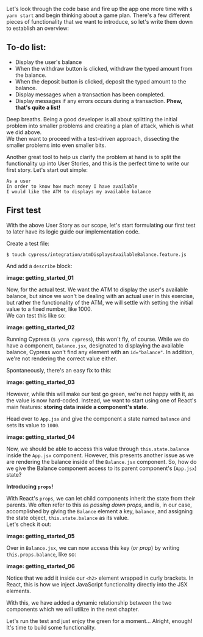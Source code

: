 Let's look through the code base and fire up the app one more time with ```$ yarn start``` and begin thinking about a game plan. There's a few different pieces of functionality that we want to introduce, so let's write them down to establish an overview:

## To-do list:  
- Display the user's balance
- When the withdraw button is clicked, withdraw the typed amount from the balance.
- When the deposit button is clicked, deposit the typed amount to the balance.
- Display messages when a transaction has been completed.
- Display messages if any errors occurs during a transaction. 
**Phew, that's quite a list!**

Deep breaths. Being a good developer is all about splitting the initial problem into smaller problems and creating a plan of attack, which is what we did above.  
We then want to proceed with a test-driven approach, dissecting the smaller problems into even smaller bits.

Another great tool to help us clarify the problem at hand is to split the functionality up into User Stories, and this is the perfect time to write our first story. Let's start out simple:

```
As a user
In order to know how much money I have available
I would like the ATM to displays my available balance
```

## First test
With the above User Story as our scope, let's start formulating our first test to later have its logic guide our implementation code. 

Create a test file:  
``` 
$ touch cypress/integration/atmDisplaysAvailableBalance.feature.js 
```

And add a ```describe``` block:

**image: getting_started_01**

Now, for the actual test. We want the ATM to display the user's available balance, but since we won't be dealing with an actual user in this exercise, but rather the functionality of the ATM, we will settle with setting the initial value to a fixed number, like 1000.  
We can test this like so:

**image: getting_started_02**

Running Cypress (```$ yarn cypress```), this won't fly, of course. While we do have a component, ```Balance.jsx```, designated to displaying the available balance, Cypress won't find any element with an ```id="balance"```. In addition, we're not rendering the correct value either.

Spontaneously, there's an easy fix to this: 

**image: getting_started_03**

However, while this will make our test go green, we're not happy with it, as the value is now hard-coded. Instead, we want to start using one of React's main features: **storing data inside a component's state**.

Head over to ```App.jsx``` and give the component a state named ```balance``` and sets its value to ```1000```.

**image: getting_started_04**

Now, we should be able to access this value through ```this.state.balance``` inside the ```App.jsx``` component.  However, this presents another issue as we are rendering the balance inside of the ```Balance.jsx``` component. So, how do we give the Balance component access to its parent component's (```App.jsx```) state?

**Introducing ```props```!**

With React's ```props```, we can let child components inherit the state from their parents. We often refer to this as *passing down props*, and is, in our case, accomplished by giving the ```Balance``` element a key, ```balance```, and assigning the state object, ```this.state.balance``` as its value.  
Let's check it out:

**image: getting_started_05**

Over in ```Balance.jsx```, we can now access this key (*or prop*) by writing ```this.props.balance```, like so:

**image: getting_started_06**

Notice that we add it inside our ```<h2>``` element wrapped in curly brackets. In React, this is how we inject JavaScript functionality directly into the JSX elements.

With this, we have added a dynamic relationship between the two components which we will utilize in the next chapter. 

Let's run the test and just enjoy the green for a moment... Alright, enough! It's time to build some functionality.
